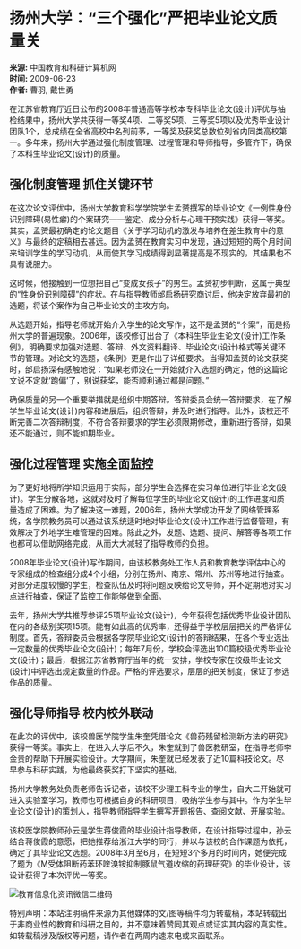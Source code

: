 # 扬州大学：“三个强化”严把毕业论文质量关

**来源:** 中国教育和科研计算机网  
**时间:** 2009-06-23  
**作者:** 曹羽, 戴世勇  

在江苏省教育厅近日公布的2008年普通高等学校本专科毕业论文(设计)评优与抽检结果中，扬州大学共获得一等奖4项、二等奖5项、三等奖5项以及优秀毕业设计团队1个，总成绩在全省高校中名列前茅，一等奖及获奖总数位列省内同类高校第一。多年来，扬州大学通过强化制度管理、过程管理和导师指导，多管齐下，确保了本科生毕业论文(设计)的质量。

## 强化制度管理 抓住关键环节

在这次论文评优中，扬州大学教育科学学院学生孟赟撰写的毕业论文《一例性身份识别障碍(易性癖)的个案研究——鉴定、成分分析与心理干预实践》获得一等奖。其实，孟赟最初确定的论文题目《关于学习动机的激发与培养在差生教育中的意义》与最终的定稿相去甚远。因为孟赟在教育实习中发现，通过短短的两个月时间来培训学生的学习动机，从而使其学习成绩得到显著提高是不现实的，其结果也不具有说服力。

这时候，他接触到一位想把自己“变成女孩子”的男生。孟赟初步判断，这属于典型的“性身份识别障碍”的症状。在与指导教师邰启扬研究商讨后，他决定放弃最初的选题，将该个案作为自己毕业论文的主攻方向。

从选题开始，指导老师就开始介入学生的论文写作，这不是孟赟的“个案”，而是扬州大学的普遍现象。2006年，该校修订出台了《本科生毕业生论文(设计)工作条例》，明确要求加强对选题、答辩、外文资料翻译、毕业论文(设计)格式等关键环节的管理。对论文的选题，《条例》更是作出了详细要求。当得知孟赟的论文获奖时，邰启扬深有感触地说：“如果老师没在一开始就介入选题的确定，他的这篇论文说不定就‘跑偏’了，别说获奖，能否顺利通过都是问题。”

确保质量的另一个重要举措就是组织中期答辩。答辩委员会统一答辩要求，在了解学生毕业论文(设计)内容和进展后，组织答辩，并及时进行指导。此外，该校还不断完善二次答辩制度，不符合答辩要求的学生必须限期修改，重新进行答辩，如果还不能通过，则不能如期毕业。

## 强化过程管理 实施全面监控

为了更好地将所学知识运用于实际，部分学生会选择在实习单位进行毕业论文(设计)。学生分散各地，这就对及时了解每位学生的毕业论文(设计)的工作进度和质量造成了困难。为了解决这一难题，2006年，扬州大学成功开发了网络管理系统，各学院教务员可以通过该系统适时地对毕业论文(设计)工作进行监督管理，有效解决了外地学生难管理的困难。除此之外，发题、选题、提问、解答等各项工作也都可以借助网络完成，从而大大减轻了指导教师的负担。

2008年毕业论文(设计)写作期间，由该校教务处工作人员和教育教学评估中心的专家组成的检查组分成4个小组，分别在扬州、南京、常州、苏州等地进行抽查。对部分进度较慢的学生，检查队伍及时将问题反映给论文导师，并不定期地对实习点进行抽查，保证了监控工作能够做到全面。

去年，扬州大学共推荐参评25项毕业论文(设计)，今年获得包括优秀毕业设计团队在内的各级别奖项15项。能有如此高的优秀率，还得益于学校层层把关的严格评优制度。首先，答辩委员会根据各学院毕业论文(设计)的答辩结果，在各个专业选出一定数量的优秀毕业论文(设计)；每年7月份，学校会评选出100篇校级优秀毕业论文(设计)；最后，根据江苏省教育厅当年的统一安排，学校专家在校级毕业论文(设计)中评选出规定数量的作品。严格的评选要求，层层的把关制度，保证了参选作品的质量。

## 强化导师指导 校内校外联动

在此次的评优中，该校兽医学院学生朱奎凭借论文《兽药残留检测新方法的研究》获得一等奖。事实上，在进入大学后不久，朱奎就到了兽医教研室，在指导老师李金贵的帮助下开展实验设计。大学期间，朱奎就已经发表了近10篇科技论文。尽早参与科研实践，为他最终获奖打下坚实的基础。

扬州大学教务处负责老师告诉记者，该校不少理工科专业的学生，自大二开始就可进入实验室学习，教师也可根据自身的科研项目，吸纳学生参与其中。作为学生毕业论文(设计)的策划人，指导教师指导学生撰写开题报告、查阅文献、开展实验。

该校医学院教师孙云是学生蒋俊霞的毕业设计指导教师，在设计指导过程中，孙云结合蒋俊霞的意愿，把她推荐给浙江大学的同行，并以与该校的合作课题为依托，确定了其毕业论文选题。2008年3月至6月，在短短3个多月的时间内，她便完成了题为《M受体阻断药苯环喹溴铵抑制豚鼠气道收缩的药理研究》的毕业设计，该设计获得了本次评优一等奖。

![教育信息化资讯微信二维码](/c_images/xxh/erweima.jpg)

特别声明：本站注明稿件来源为其他媒体的文/图等稿件均为转载稿，本站转载出于非商业性的教育和科研之目的，并不意味着赞同其观点或证实其内容的真实性。如转载稿涉及版权等问题，请作者在两周内速来电或来函联系。
<!-- tcd_original_link https://www.edu.cn/ke_yan_yu_fa_zhan/gao_xiao_cheng_guo/gao_xiao_zi_xun/200906/t20090623_386052.shtml -->
